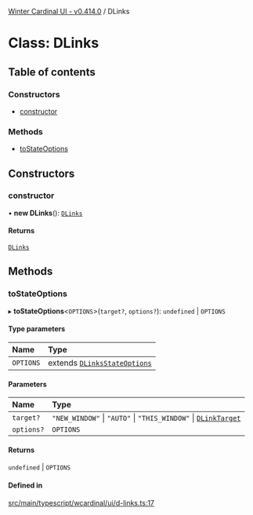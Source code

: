 [Winter Cardinal UI - v0.414.0](../index.md) / DLinks

# Class: DLinks

## Table of contents

### Constructors

- [constructor](DLinks.md#constructor)

### Methods

- [toStateOptions](DLinks.md#tostateoptions)

## Constructors

### constructor

• **new DLinks**(): [`DLinks`](DLinks.md)

#### Returns

[`DLinks`](DLinks.md)

## Methods

### toStateOptions

▸ **toStateOptions**\<`OPTIONS`\>(`target?`, `options?`): `undefined` \| `OPTIONS`

#### Type parameters

| Name | Type |
| :------ | :------ |
| `OPTIONS` | extends [`DLinksStateOptions`](../interfaces/DLinksStateOptions.md) |

#### Parameters

| Name | Type |
| :------ | :------ |
| `target?` | ``"NEW_WINDOW"`` \| ``"AUTO"`` \| ``"THIS_WINDOW"`` \| [`DLinkTarget`](../index.md#dlinktarget) |
| `options?` | `OPTIONS` |

#### Returns

`undefined` \| `OPTIONS`

#### Defined in

[src/main/typescript/wcardinal/ui/d-links.ts:17](https://github.com/winter-cardinal/winter-cardinal-ui/blob/v0.414.0/src/main/typescript/wcardinal/ui/d-links.ts#L17)
